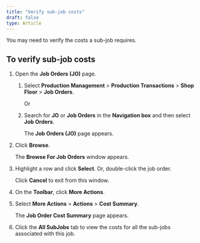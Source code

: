 ```yaml
---
title: "Verify sub-job costs"
draft: false
type: Article
---
```


You may need to verify the costs a sub-job requires.

## To verify sub-job costs

1. Open the **Job Orders (JO)** page.

   1. Select **Production Management** > **Production Transactions** > **Shop Floor** > **Job Orders**.

        Or

   2. Search for **JO** or **Job Orders** in the **Navigation box** and then select **Job Orders**.

        The **Job Orders (JO)** page appears.

2. Click **Browse**.

   The **Browse For Job Orders** window appears.

3. Highlight a row and click **Select**. Or, double-click the job order.

    Click **Cancel** to exit from this window.

4. On the **Toolbar**, click **More Actions**.

5. Select **More Actions** >  **Actions** > **Cost Summary**.

   The **Job Order Cost Summary** page appears.

6. Click the **All SubJobs** tab to view the costs for all the sub-jobs associated with this job.

